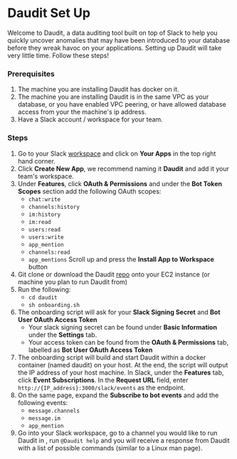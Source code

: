 # Daudit Set Up
Welcome to Daudit, a data auditing tool built on top of Slack to help you quickly uncover anomalies that may have been introduced to your database before they wreak havoc on your applications. Setting up Daudit will take very little time. Follow these steps!

### Prerequisites
1. The machine you are installing Daudit has docker on it.
2. The machine you are installing Daudit is in the same VPC as your database, or you have enabled VPC peering, or have allowed database access from your the machine's ip address. 
3. Have a Slack account / workspace for your team. 

### Steps
1. Go to your Slack [workspace]([https://api.slack.com/](https://api.slack.com/)) and click on **Your Apps** in the top right hand corner.
2. Click **Create New App**, we recommend naming it **Daudit** and add it your team's workspace.
3. Under **Features**, click **OAuth & Permissions** and under the **Bot Token Scopes** section add the following OAuth scopes:
	- `chat:write`
	- `channels:history`
	- `im:history`
	- `im:read`
	- `users:read`
	- `users:write`
	- `app_mention`
	- `channels:read`
	- `app_mentions`
Scroll up and press the **Install App to Workspace** button
4. Git clone or download the Daudit [repo]([https://github.com/havess/daudit](https://github.com/havess/daudit)) onto your EC2 instance (or machine you plan to run Daudit from)
5. Run the following:
	- `cd daudit`
	- `sh onboarding.sh`
6. The onboarding script will ask for your **Slack Signing Secret** and **Bot User OAuth Access Token**
	- Your slack signing secret can be found under **Basic Information** under the **Settings** tab. 
	- Your access token can be found from the **OAuth & Permissions** tab, labelled as **Bot User OAuth Access Token**
7. The onboarding script will build and start Daudit within a docker container (named daudit) on your host. At the end, the script will output the IP address of your host machine. In Slack, under the **Features** tab, click **Event Subscriptions**. In the **Request URL** field, enter `http://{IP_address}:3000/slack/events` as the endpoint.
8. On the same page, expand the **Subscribe to bot events** and add the following events:
	- `message.channels`
	- `message.im`
	- `app_mention`
9. Go into your Slack workspace, go to a channel you would like to run Daudit in , run `@Daudit help` and you will receive a response from Daudit with a list of possible commands (similar to a Linux man page).

